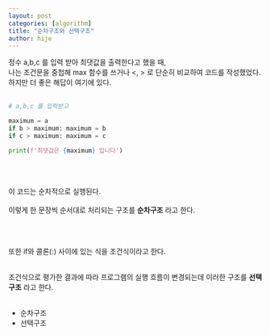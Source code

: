 ```yaml
---
layout: post
categories: [algorithm]
title: "순차구조와 선택구조"
author: hije
---
```

정수 a,b,c 를 입력 받아 최댓값을 출력한다고 했을 때,  
나는 조건문을 중첩해 max 함수를 쓰거나 <, > 로 단순히 비교하여 코드를 작성했었다.  
하지만 더 좋은 해답이 여기에 있다.
<br/><br/>

```python
# a,b,c 를 입력받고

maximum = a
if b > maximum: maximum = b
if c > maximum: maximum = c

print(f'최댓값은 {maximum} 입니다')
```
<br/><br/>

이 코드는 순차적으로 실행된다. 
<br/><br/>
이렇게 한 문장씩 순서대로 처리되는 구조를 **순차구조** 라고 한다.

<br/><br/>

또한 if와 콜론(:) 사이에 있는 식을 조건식이라고 한다.
<br/><br/>

조건식으로 평가한 결과에 따라 프로그램의 실행 흐름이 변경되는데 이러한 구조를 **선택 구조** 라고 한다.
<br/><br/>
* 순차구조
* 선택구조
